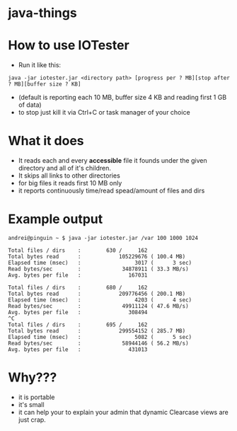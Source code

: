 # java-things
# How to use IOTester #

  * Run it like this:
```
java -jar iotester.jar <directory path> [progress per ? MB][stop after ? MB][buffer size ? KB]
```
  * (default is reporting each 10 MB, buffer size 4 KB and reading first 1 GB of data)
  * to stop just kill it via Ctrl+C or task manager of your choice

# What it does #

  * It reads each and every **accessible** file it founds under the given directory and all of it's children.
  * It skips all links to other directories
  * for big files it reads first 10 MB only
  * it reports continuously time/read spead/amount of files and dirs

# Example output #

```
andrei@pinguin ~ $ java -jar iotester.jar /var 100 1000 1024

Total files / dirs    :        630 /     162 
Total bytes read      :            105229676 ( 100.4 MB)
Elapsed time (msec)   :                 3017 (      3 sec)
Read bytes/sec        :             34878911 ( 33.3 MB/s)
Avg. bytes per file   :               167031 

Total files / dirs    :        680 /     162 
Total bytes read      :            209776456 ( 200.1 MB)
Elapsed time (msec)   :                 4203 (      4 sec)
Read bytes/sec        :             49911124 ( 47.6 MB/s)
Avg. bytes per file   :               308494 
^C
Total files / dirs    :        695 /     162 
Total bytes read      :            299554152 ( 285.7 MB)
Elapsed time (msec)   :                 5082 (      5 sec)
Read bytes/sec        :             58944146 ( 56.2 MB/s)
Avg. bytes per file   :               431013 

```

# Why??? #

  * it is portable
  * it's small
  * it can help your to explain your admin that dynamic Clearcase views are just crap.
